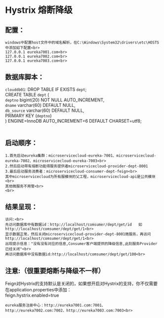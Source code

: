 # Hystrix 熔断降级
## 配置：
	windows中配置host文件中的域名解析，在C:\Windows\System32\drivers\etc\HOSTS中添加如下配置<br>
	127.0.0.1 eureka7001.com<br>
	127.0.0.1 eureka7002.com<br>
	127.0.0.1 eureka7003.com<br>
## 数据库脚本：
```clouddb01```:
DROP TABLE IF EXISTS `dept`;<br>
CREATE TABLE `dept` (<br>
  `deptno` bigint(20) NOT NULL AUTO_INCREMENT,<br>
  `dname` varchar(60) DEFAULT NULL,<br>
  `db_source` varchar(60) DEFAULT NULL,<br>
  PRIMARY KEY (`deptno`)<br>
) ENGINE=InnoDB AUTO_INCREMENT=6 DEFAULT CHARSET=utf8;<br>
<br>

## 启动顺序：<br>
	1.首先启动eureka集群：microservicecloud-eureka-7001、microservicecloud-eureka-7002、microservicecloud-eureka-7003<br>
	2.然后启动带有熔断功能得服务提供者microservicecloud-provider-dept-8001
	3.最后启动服务消费者：microservicecloud-consumer-dept-feign<br>
	其中microservicecloud为所有服模块的父工程，microservicecloud-api是公共模块<br>
	其他微服务不用管<br>
	<br>
## 结果呈现：
	访问:<br>
    先访问数据库中有数据id：http://localhost/comsumer/dept/get/id   如http://localhost/comsumer/dept/get/1<br>
    显示数据正常，然后关闭microservicecloud-provider-dept-8001微服务，再访问http://localhost/comsumer/dept/get/1<br>
    出现提示信息："没有没有对应的信息,Consumer客户端提供的降级信息,此刻服务Provider已经关闭"<br>
    再访问数据库中没有数据id:http://localhost/comsumer/dept/get/100<br>
## 注意:（很重要熔断与降级不一样）
  Feign对Hystrix的支持默认是关闭的，如果想开启对Hystrix的支持，你不仅需要在application.properties中添加：<br>
  feign.hystrix.enabled=true<br>
  
	eureka服务注册中心：http://eureka7001.com:7001、http://eureka7002.com:7002、http://eureka7003.com:7003<br>
